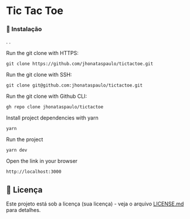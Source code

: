 # Tic Tac Toe

### 🔧 Instalação

.
.

Run the git clone with HTTPS:

```
git clone https://github.com/jhonataspaulo/tictactoe.git
```

Run the git clone with SSH:

```
git clone git@github.com:jhonataspaulo/tictactoe.git
```

Run the git clone with Github CLI:

```
gh repo clone jhonataspaulo/tictactoe
```

Install project dependencies with yarn

```
yarn
```
Run the project

```
yarn dev
```

Open the link in your browser

```
http://localhost:3000
```

## 📄 Licença

Este projeto está sob a licença (sua licença) - veja o arquivo [LICENSE.md](https://github.com/jhonataspaulo/tictactoe/blob/main/LICENSE) para detalhes.
